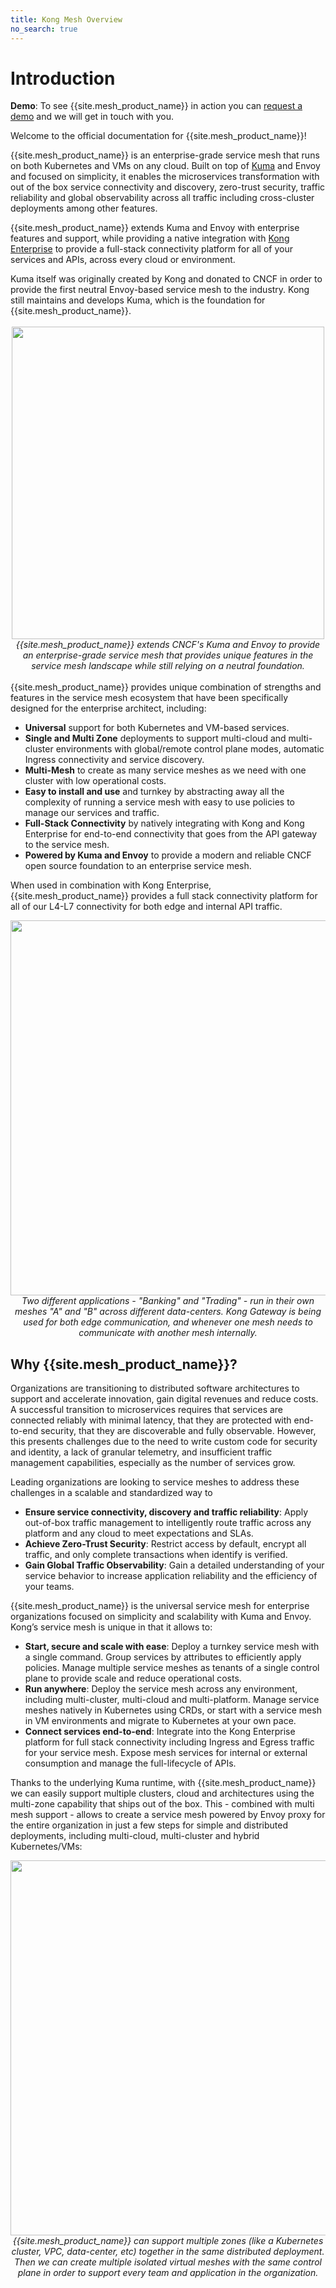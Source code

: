 ```yaml
---
title: Kong Mesh Overview
no_search: true
---
```


# Introduction

<div class="alert alert-ee blue">
   <b>Demo</b>: To see {{site.mesh_product_name}} in action you can <a href="/request-demo-kong-mesh/">request a demo</a> and we will get in touch with you.
</div>

Welcome to the official documentation for {{site.mesh_product_name}}!

{{site.mesh_product_name}} is an enterprise-grade service mesh that runs on both Kubernetes and VMs on any cloud. Built on top of [Kuma](https://kuma.io) and Envoy and focused on simplicity, it enables the microservices transformation with out of the box service connectivity and discovery, zero-trust security, traffic reliability and global observability across all traffic including cross-cluster deployments among other features.

{{site.mesh_product_name}} extends Kuma and Envoy with enterprise features and support, while providing a native integration with [Kong Enterprise](/products/kong-enterprise) to provide a full-stack connectivity platform for all of your services and APIs, across every cloud or environment.

<div class="alert alert-ee blue">
   Kuma itself was originally created by Kong and donated to CNCF in order to provide the first neutral Envoy-based service mesh to the industry. Kong still maintains and develops Kuma, which is the foundation for {{site.mesh_product_name}}.
</div>
<br>
<center>
  <img src="/assets/images/docs/mesh/kong-mesh-diagram@2x.png" width="500px"/>
  <br>
  <i>{{site.mesh_product_name}} extends CNCF's Kuma and Envoy to provide an enterprise-grade service mesh that provides unique features in the service mesh landscape while still relying on a neutral foundation.</i>
</center>
<br>
{{site.mesh_product_name}} provides unique combination of strengths and features in the service mesh ecosystem that have been specifically designed for the enterprise architect, including:

* **Universal** support for both Kubernetes and VM-based services.
* **Single and Multi Zone** deployments to support multi-cloud and multi-cluster environments with global/remote control plane modes, automatic Ingress connectivity and service discovery.
* **Multi-Mesh** to create as many service meshes as we need with one cluster with low operational costs.
* **Easy to install and use** and turnkey by abstracting away all the complexity of running a service mesh with easy to use policies to manage our services and traffic.
* **Full-Stack Connectivity** by natively integrating with Kong and Kong Enterprise for end-to-end connectivity that goes from the API gateway to the service mesh.
* **Powered by Kuma and Envoy** to provide a modern and reliable CNCF open source foundation to an enterprise service mesh.

When used in combination with Kong Enterprise, {{site.mesh_product_name}} provides a full stack connectivity platform for all of our L4-L7 connectivity for both edge and internal API traffic.

<center>
  <img src="/assets/images/docs/mesh/gw_mesh.png" width="600px"/>
  <br>
  <i>Two different applications - "Banking" and "Trading" - run in their own meshes "A" and "B" across different data-centers. Kong Gateway is being used for both edge communication, and whenever one mesh needs to communicate with another mesh internally.</i>
</center>

## Why {{site.mesh_product_name}}?

Organizations are transitioning to distributed software architectures to support and accelerate innovation, gain digital revenues and reduce costs. A successful transition to microservices requires that services are connected reliably with minimal latency, that they are protected with end-to-end security, that they are discoverable and fully observable. However, this presents challenges due to the need to write custom code for security and identity, a lack of granular telemetry, and insufficient traffic management capabilities, especially as the number of services grow. 

Leading organizations are looking to service meshes to address these challenges in a scalable and standardized way to 

* **Ensure service connectivity, discovery and traffic reliability**: Apply out-of-box traffic management to intelligently route traffic across any platform and any cloud to meet expectations and SLAs.
* **Achieve Zero-Trust Security**: Restrict access by default, encrypt all traffic, and only complete transactions when identify is verified.
* **Gain Global Traffic Observability**: Gain a detailed understanding of your service behavior to increase application reliability and the efficiency of your teams.

{{site.mesh_product_name}} is the universal service mesh for enterprise organizations focused on simplicity and scalability with Kuma and Envoy. Kong’s service mesh is unique in that it allows to:

* **Start, secure and scale with ease**: Deploy a turnkey service mesh with a single command. Group services by attributes to efficiently apply policies. Manage multiple service meshes as tenants of a single control plane to provide scale and reduce operational costs.
* **Run anywhere**: Deploy the service mesh across any environment, including multi-cluster, multi-cloud and multi-platform. Manage service meshes natively in Kubernetes using CRDs, or start with a service mesh in VM environments and migrate to Kubernetes at your own pace.
* **Connect services end-to-end**: Integrate into the Kong Enterprise platform for full stack connectivity including Ingress and Egress traffic for your service mesh. Expose mesh services for internal or external consumption and manage the full-lifecycle of APIs.

Thanks to the underlying Kuma runtime, with {{site.mesh_product_name}} we can easily support multiple clusters, cloud and architectures using the multi-zone capability that ships out of the box. This - combined with multi mesh support - allows to create a service mesh powered by Envoy proxy for the entire organization in just a few steps for simple and distributed deployments, including multi-cloud, multi-cluster and hybrid Kubernetes/VMs:

<center>
  <img src="/assets/images/docs/mesh/multi-zone.jpg" width="600px"/>
  <br>
  <i>{{site.mesh_product_name}} can support multiple zones (like a Kubernetes cluster, VPC, data-center, etc) together in the same distributed deployment. Then we can create multiple isolated virtual meshes with the same control plane in order to support every team and application in the organization.</i>
</center>